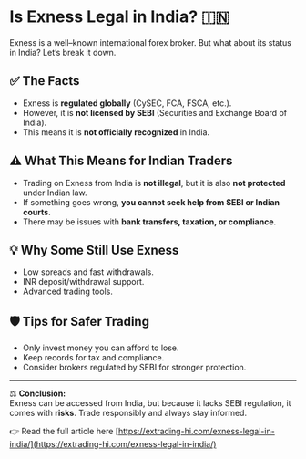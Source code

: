 # Is Exness Legal in India? 🇮🇳

Exness is a well–known international forex broker. But what about its status in India? Let’s break it down.

## ✅ The Facts
- Exness is **regulated globally** (CySEC, FCA, FSCA, etc.).
- However, it is **not licensed by SEBI** (Securities and Exchange Board of India).
- This means it is **not officially recognized** in India.

## ⚠️ What This Means for Indian Traders
- Trading on Exness from India is **not illegal**, but it is also **not protected** under Indian law.
- If something goes wrong, **you cannot seek help from SEBI or Indian courts**.
- There may be issues with **bank transfers, taxation, or compliance**.

## 💡 Why Some Still Use Exness
- Low spreads and fast withdrawals.
- INR deposit/withdrawal support.
- Advanced trading tools.

## 🛡️ Tips for Safer Trading
- Only invest money you can afford to lose.
- Keep records for tax and compliance.
- Consider brokers regulated by SEBI for stronger protection.

---

⚖️ **Conclusion:**  
Exness can be accessed from India, but because it lacks SEBI regulation, it comes with **risks**. Trade responsibly and always stay informed.

👉 Read the full article here [https://extrading-hi.com/exness-legal-in-india/](https://extrading-hi.com/exness-legal-in-india/)
